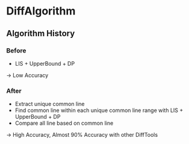# DiffAlgorithm

## Algorithm History

### Before
- LIS + UpperBound + DP


-> Low Accuracy

### After
- Extract unique common line
- Find common line within each unique common line range with LIS + UpperBound + DP
- Compare all line based on common line


-> High Accuracy, Almost 90% Accuracy with other DiffTools
